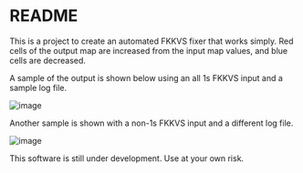 # README
This is a project to create an automated FKKVS fixer that works simply. Red cells of the output map are increased from the input map values, and blue cells are decreased.

A sample of the output is shown below using an all 1s FKKVS input and a sample log file.

![image](http://hiltontuning.com/FKKVSDemo.png)

Another sample is shown with a non-1s FKKVS input and a different log file.

![image](http://hiltontuning.com/FKKVSDemo2.png)

This software is still under development. Use at your own risk.
